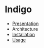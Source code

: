 Indigo
======

* [Presentation](presentation)
* Architecture <!---* [Architecture](architecture)--->
* [Installation](install/index)
* [Usage](usage/index)
<!---* [Listener](listener)--->
<!---* [Graph Store](graph)--->
